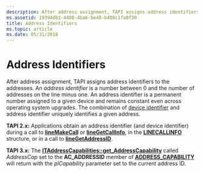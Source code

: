```yaml
---
description: After address assignment, TAPI assigns address identifiers to the addresses.
ms.assetid: 19394db1-4408-4ba6-be48-b408c1fa0f30
title: Address Identifiers
ms.topic: article
ms.date: 05/31/2018
---
```


# Address Identifiers

After address assignment, TAPI assigns address identifiers to the addresses. An *address identifier* is a number between 0 and the number of addresses on the line minus one. An address identifier is a permanent number assigned to a given device and remains constant even across operating system upgrades. The combination of [device identifier](device-identifier-ovr.md) and address identifier uniquely identifies a given address.

**TAPI 2.x:** Applications obtain an address identifier (and device identifier) during a call to [**lineMakeCall**](/windows/win32/api/tapi/nf-tapi-linemakecall) or [**lineGetCallInfo**](/windows/win32/api/tapi/nf-tapi-linegetcallinfo), in the [**LINECALLINFO**](/windows/win32/api/tapi/ns-tapi-linecallinfo) structure, or in a call to [**lineGetAddressID**](/windows/win32/api/tapi/nf-tapi-linegetaddressid).

**TAPI 3.x:** The [**ITAddressCapabilities::get\_AddressCapability**](/windows/desktop/api/tapi3if/nf-tapi3if-itaddresscapabilities-get_addresscapability) called *AddressCap* set to the **AC\_ADDRESSID** member of [**ADDRESS\_CAPABILITY**](/windows/desktop/api/Tapi3if/ne-tapi3if-address_capability) will return with the *plCapability* parameter set to the current address ID.

 

 
